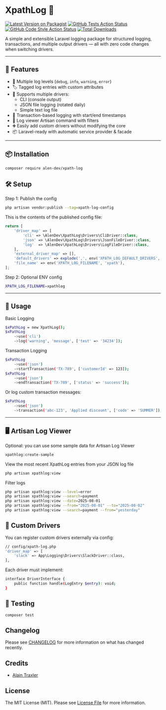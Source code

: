 # XpathLog 📓
[![Latest Version on Packagist](https://img.shields.io/packagist/v/alen-dev/xpath-log.svg?style=flat-square)](https://packagist.org/packages/alen-dev/xpath-log)
[![GitHub Tests Action Status](https://img.shields.io/github/actions/workflow/status/alen-dev/xpath-log/run-tests.yml?branch=main&label=tests&style=flat-square)](https://github.com/alen-dev/xpath-log/actions?query=workflow%3Arun-tests+branch%3Amain)
[![GitHub Code Style Action Status](https://img.shields.io/github/actions/workflow/status/alen-dev/xpath-log/fix-php-code-style-issues.yml?branch=main&label=code%20style&style=flat-square)](https://github.com/alen-dev/xpath-log/actions?query=workflow%3A"Fix+PHP+code+style+issues"+branch%3Amain)
[![Total Downloads](https://img.shields.io/packagist/dt/alen-dev/xpath-log.svg?style=flat-square)](https://packagist.org/packages/alen-dev/xpath-log)

A simple and extensible Laravel logging package for structured logging, transactions, and multiple output drivers — all with zero code changes when switching drivers.

---

## 🚀 Features

- 🔧 Multiple log levels (`debug`, `info`, `warning`, `error`)
- 🏷 Tagged log entries with custom attributes
- 📁 Supports multiple drivers:
    - CLI (console output)
    - JSON file logging (rotated daily)
    - Simple text log file
- 🔄 Transaction-based logging with start/end timestamps
- 📆 Log viewer Artisan command with filters
- ➕ Easily add custom drivers without modifying the core
- 📦 Laravel-ready with automatic service provider & facade

---

## 📦 Installation

```bash
composer require alen-dev/xpath-log
```

## 🛠 Setup
Step 1: Publish the config
```bash
php artisan vendor:publish --tag=xpath-log-config
```
This is the contents of the published config file:

```php
return [
    'driver_map' => [
        'cli' => \AlenDev\XpathLog\Drivers\CliDriver::class,
        'json' => \AlenDev\XpathLog\Drivers\JsonFileDriver::class,
        'log'  => \AlenDev\XpathLog\Drivers\LogFileDriver::class,
    ],
    'external_driver_map' => [],
    'default_drivers' => explode(',', env('XPATH_LOG_DEFAULT_DRIVERS', 'cli,log')),
    'file_name' => env('XPATH_LOG_FILENAME', 'xpath'),
];
```

Step 2: Optional ENV config
```bash
XPATH_LOG_FILENAME=xpathlog
```
---
## 🧪 Usage
Basic Logging
```bash
$xPathLog = new XpathLog();
$xPathLog
    ->use('cli')
    ->log('warning', 'message', ['test' => '34234']);
```

Transaction Logging
```bash
$xPathLog
    ->use('json')
    ->startTransaction('TX-789', ['customerId' => 123]);
$xPathLog
    ->use('json')
    ->endTransaction('TX-789', ['status' => 'success']);
```
Or log custom transaction messages:
```bash
$xPathLog
    ->use('json')
    ->transaction('abc-123', 'Applied discount', ['code' => 'SUMMER']);
```
---
## 🖥 Artisan Log Viewer
Optional: you can use some sample data for Artisan Log Viewer
```bash
xpathlog:create-sample
```
View the most recent XpathLog entries from your JSON log file
```bash
php artisan xpathlog:view
```
Filter logs
```bash
php artisan xpathlog:view --level=error
php artisan xpathlog:view --search=payment
php artisan xpathlog:view --date=2025-08-01
php artisan xpathlog:view --from="2025-08-01" --to="2025-08-02"
php artisan xpathlog:view --search=payment --from="yesterday"
```
## 🧩 Custom Drivers
You can register custom drivers externally via config:
```bash
// config/xpath-log.php
'driver_map' => [
    'slack' => App\Logging\Drivers\SlackDriver::class,
],
```
Each driver must implement:
```bash
interface DriverInterface {
    public function handle(LogEntry $entry): void;
}
```
## 🧪 Testing
```bash
composer test
```

## Changelog

Please see [CHANGELOG](CHANGELOG.md) for more information on what has changed recently.

## Credits

- [Alain Traxler](https://github.com/alen-dev)

## License

The MIT License (MIT). Please see [License File](LICENSE.md) for more information.
